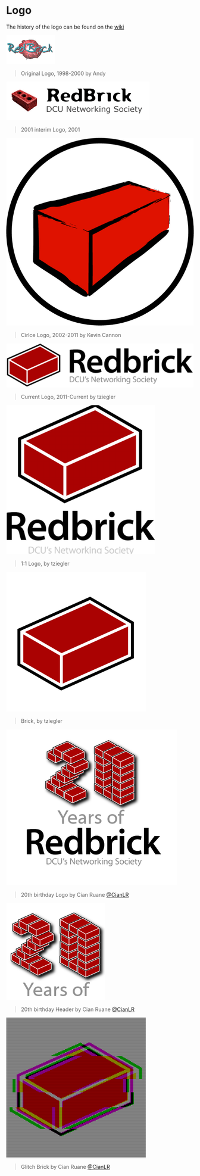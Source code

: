 # Logo

The history of the logo can be found on the [wiki](https://wiki.redbrick.dcu.ie/mw/Redbrick_Logo)

![Original Logo](https://github.com/redbrick/assets/raw/master/Logo/original_logo.png)
> Original Logo, 1998-2000 by Andy

![Interim Logo](https://github.com/redbrick/assets/raw/master/Logo/2001_logo.png)
> 2001 interim Logo, 2001

![Circle Logo](https://github.com/redbrick/assets/raw/master/Logo/old_circle_logo.png)
> Cirlce Logo, 2002-2011 by Kevin Cannon

![Current Logo](https://github.com/redbrick/assets/raw/master/Logo/logo.png)
> Current Logo, 2011-Current by tziegler

![1:1](https://github.com/redbrick/assets/raw/master/Logo/logo_1x1.png)
> 1:1 Logo, by tziegler

![Brick](https://github.com/redbrick/assets/raw/master/Logo/brick.png)
> Brick, by tziegler

![20th Birthday](https://github.com/redbrick/assets/raw/master/Logo/20th_logo.png)
> 20th birthday Logo by Cian Ruane [@CianLR](https://github.com/CianLR)

![20th Birthday Header](https://github.com/redbrick/assets/raw/master/Logo/20th_header.png)
> 20th birthday Header by Cian Ruane [@CianLR](https://github.com/CianLR)

![Glitch Brick](https://github.com/redbrick/assets/raw/master/Logo/glitch_brick.png)
> Glitch Brick by Cian Ruane [@CianLR](https://github.com/CianLR)
